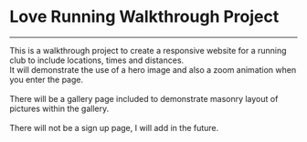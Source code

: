 # Love Running Walkthrough Project
---
This is a walkthrough project to create a responsive website for a running club to include locations, times and distances.\
It will demonstrate the use of a hero image and also a zoom animation when you enter the page.
\
\
There will be a gallery page included to demonstrate masonry layout of pictures within the gallery.
\
\
There will not be a sign up page, I will add in the future.

